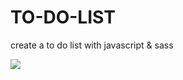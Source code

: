 # TO-DO-LIST

create a to do list with javascript &amp; sass


<img src="https://s4.uupload.ir/files/qqq_4qai.png">
